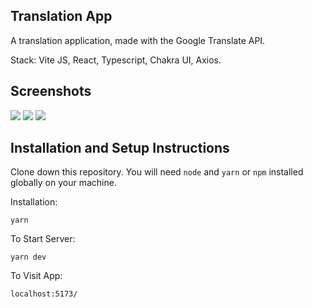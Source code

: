 
##  Translation App

A translation application, made with the Google Translate API.

Stack: Vite JS, React, Typescript, Chakra UI, Axios.

##  Screenshots
![](https://i.ibb.co/VtFdP1R/Translation-app-light.png)
![](https://i.ibb.co/0XcnSnh/Translation-app-dark.png)
![](https://i.ibb.co/tBQPkKd/Translation-app-dark-2.png)

##  Installation and Setup Instructions

Clone down this repository. You will need `node` and `yarn` or  `npm` installed globally on your machine.

  

Installation:

`yarn`


To Start Server:

  

`yarn dev`

  

To Visit App:

  

`localhost:5173/`